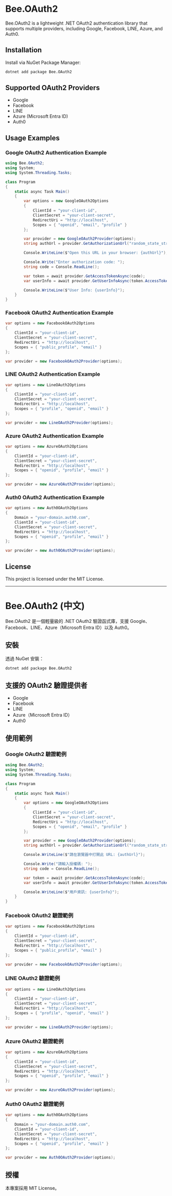 # Bee.OAuth2

Bee.OAuth2 is a lightweight .NET OAuth2 authentication library that supports multiple providers, including Google, Facebook, LINE, Azure, and Auth0.

## Installation

Install via NuGet Package Manager:

```sh
dotnet add package Bee.OAuth2
```

## Supported OAuth2 Providers

- Google
- Facebook
- LINE
- Azure (Microsoft Entra ID)
- Auth0

## Usage Examples

### Google OAuth2 Authentication Example

```csharp
using Bee.OAuth2;
using System;
using System.Threading.Tasks;

class Program
{
    static async Task Main()
    {
        var options = new GoogleOAuth2Options
        {
            ClientId = "your-client-id",
            ClientSecret = "your-client-secret",
            RedirectUri = "http://localhost",
            Scopes = { "openid", "email", "profile" }
        };

        var provider = new GoogleOAuth2Provider(options);
        string authUrl = provider.GetAuthorizationUrl("random_state_string");

        Console.WriteLine($"Open this URL in your browser: {authUrl}");

        Console.Write("Enter authorization code: ");
        string code = Console.ReadLine();

        var token = await provider.GetAccessTokenAsync(code);
        var userInfo = await provider.GetUserInfoAsync(token.AccessToken);

        Console.WriteLine($"User Info: {userInfo}");
    }
}
```

### Facebook OAuth2 Authentication Example

```csharp
var options = new FacebookOAuth2Options
{
    ClientId = "your-client-id",
    ClientSecret = "your-client-secret",
    RedirectUri = "http://localhost",
    Scopes = { "public_profile", "email" }
};

var provider = new FacebookOAuth2Provider(options);
```

### LINE OAuth2 Authentication Example

```csharp
var options = new LineOAuth2Options
{
    ClientId = "your-client-id",
    ClientSecret = "your-client-secret",
    RedirectUri = "http://localhost",
    Scopes = { "profile", "openid", "email" }
};

var provider = new LineOAuth2Provider(options);
```

### Azure OAuth2 Authentication Example

```csharp
var options = new AzureOAuth2Options
{
    ClientId = "your-client-id",
    ClientSecret = "your-client-secret",
    RedirectUri = "http://localhost",
    Scopes = { "openid", "profile", "email" }
};

var provider = new AzureOAuth2Provider(options);
```

### Auth0 OAuth2 Authentication Example

```csharp
var options = new Auth0OAuth2Options
{
    Domain = "your-domain.auth0.com",
    ClientId = "your-client-id",
    ClientSecret = "your-client-secret",
    RedirectUri = "http://localhost",
    Scopes = { "openid", "profile", "email" }
};

var provider = new Auth0OAuth2Provider(options);
```

## License

This project is licensed under the MIT License.

---

# Bee.OAuth2 (中文)

Bee.OAuth2 是一個輕量級的 .NET OAuth2 驗證函式庫，支援 Google、Facebook、LINE、Azure（Microsoft Entra ID）以及 Auth0。

## 安裝

透過 NuGet 安裝：

```sh
dotnet add package Bee.OAuth2
```

## 支援的 OAuth2 驗證提供者

- Google
- Facebook
- LINE
- Azure（Microsoft Entra ID）
- Auth0

## 使用範例

### Google OAuth2 驗證範例

```csharp
using Bee.OAuth2;
using System;
using System.Threading.Tasks;

class Program
{
    static async Task Main()
    {
        var options = new GoogleOAuth2Options
        {
            ClientId = "your-client-id",
            ClientSecret = "your-client-secret",
            RedirectUri = "http://localhost",
            Scopes = { "openid", "email", "profile" }
        };

        var provider = new GoogleOAuth2Provider(options);
        string authUrl = provider.GetAuthorizationUrl("random_state_string");

        Console.WriteLine($"請在瀏覽器中打開此 URL: {authUrl}");

        Console.Write("請輸入授權碼: ");
        string code = Console.ReadLine();

        var token = await provider.GetAccessTokenAsync(code);
        var userInfo = await provider.GetUserInfoAsync(token.AccessToken);

        Console.WriteLine($"用戶資訊: {userInfo}");
    }
}
```

### Facebook OAuth2 驗證範例

```csharp
var options = new FacebookOAuth2Options
{
    ClientId = "your-client-id",
    ClientSecret = "your-client-secret",
    RedirectUri = "http://localhost",
    Scopes = { "public_profile", "email" }
};

var provider = new FacebookOAuth2Provider(options);
```

### LINE OAuth2 驗證範例

```csharp
var options = new LineOAuth2Options
{
    ClientId = "your-client-id",
    ClientSecret = "your-client-secret",
    RedirectUri = "http://localhost",
    Scopes = { "profile", "openid", "email" }
};

var provider = new LineOAuth2Provider(options);
```

### Azure OAuth2 驗證範例

```csharp
var options = new AzureOAuth2Options
{
    ClientId = "your-client-id",
    ClientSecret = "your-client-secret",
    RedirectUri = "http://localhost",
    Scopes = { "openid", "profile", "email" }
};

var provider = new AzureOAuth2Provider(options);
```

### Auth0 OAuth2 驗證範例

```csharp
var options = new Auth0OAuth2Options
{
    Domain = "your-domain.auth0.com",
    ClientId = "your-client-id",
    ClientSecret = "your-client-secret",
    RedirectUri = "http://localhost",
    Scopes = { "openid", "profile", "email" }
};

var provider = new Auth0OAuth2Provider(options);
```

## 授權

本專案採用 MIT License。

